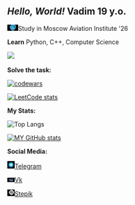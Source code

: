 ## _Hello, World!_  Vadim 19 y.o.   

<img src="1636197211_47-papik-pro-p-mai-logotip-foto-55.jpg" alt="drawing" width="25"/>Study in Moscow Aviation Institute  '26


**Learn** Python, C++, Computer Science

![](https://komarev.com/ghpvc/?username=vadimsteshkin)

**Solve the task:**

[![codewars](https://www.codewars.com/users/vadimsteshkin/badges/small)](https://www.codewars.com/users/vadimsteshkin) 

[![LeetCode stats](https://leetcode-stats-six.vercel.app/api?username=vsteshkin2004&theme=dark)](https://github.com/KnlnKS/leetcode-stats)


**My Stats:**


![Top Langs](https://github-readme-stats.vercel.app/api/top-langs/?username=vadimsteshkin&theme=tokyonight)

[![MY GitHub stats](https://github-readme-stats.vercel.app/api?username=vadimsteshkin)](https://github.com/anuraghazra/github-readme-stats)


**Social Media:**

<img src="telegram logo.jpg" alt="drawing" width="17"/>[Telegram](https://t.me/vadim_steshkin)


<img src="vk.jpg" alt="drawing" width="17"/>[Vk](https://vk.com/yeah6)


<img src="stepik.png" alt="drawing" width="17"/>[Stepik](https://stepik.org/users/61529033)
